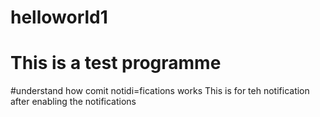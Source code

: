 # helloworld1
# This is a test programme 
#understand how comit notidi=fications works
This is for teh notification after enabling the notifications
